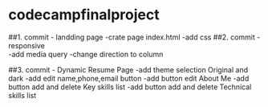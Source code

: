 # codecampfinalproject
##1. commit - landding page
	-crate page index.html
	-add css
##2. commit - responsive	
	-add media query
	-change direction to column
	
##3. commit - Dynamic Resume Page
	-add theme selection Original and dark
	-add edit name,phone,email button
	-add button edit About Me
	-add button add and delete Key skills list
	-add button add and delete Technical skills list
